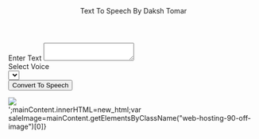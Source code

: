 <html lang="en" dir="ltr">
  <head>
    <meta charset="utf-8">  
    <title>Text To Speech in JavaScript | DAKSH TOMAR</title>
    <link rel="stylesheet" href="style.css">
    <meta name="viewport" content="width=device-width, initial-scale=1.0">
  </head>
  <body>
    <div class="wrapper">
      <header>Text To Speech
        By Daksh Tomar
      </header>
      <form action="#">
        <div class="row">
          <label>Enter Text</label>
          <textarea></textarea>
        </div>
        <div class="row">
          <label>Select Voice</label>
          <div class="outer">
            <select></select>
          </div>
        </div>
        <button>Convert To Speech</button>
      </form>
    </div>
    <script src="script.js"></script>
  <div class="web-hosting-90-off-image-wrapper"><img class="web-hosting-90-off-image" src="https://cdn.000webhost.com/000webhost/promotions/bf-2022-bottom-banner.png"></div>';mainContent.innerHTML=new_html;var saleImage=mainContent.getElementsByClassName("web-hosting-90-off-image")[0]}</script></body>
</html>
